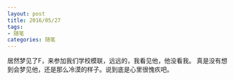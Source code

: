 ```yaml
---
layout: post
title: 2016/05/27
tags:
- 随笔
categories: 随笔
---
```

居然梦见了F，来参加我们学校模联，远远的，我看见他，他没看我。
真是没有想到会梦见他，还是那么冷漠的样子。说到底是心里很愧疚吧。
